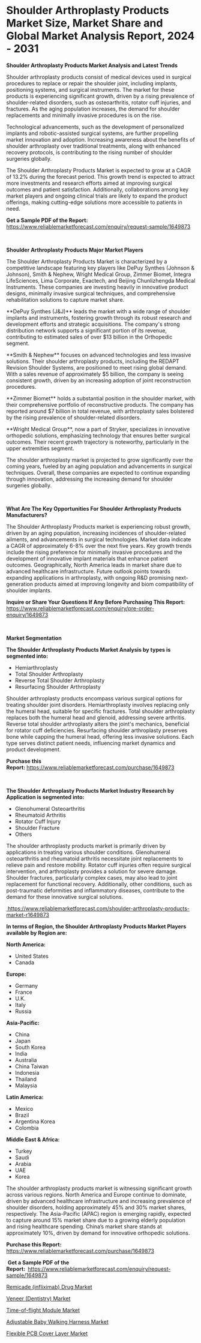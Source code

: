 <p><h1>Shoulder Arthroplasty Products Market Size, Market Share and Global Market Analysis Report, 2024 - 2031</h1></p><p><strong>Shoulder Arthroplasty Products Market Analysis and Latest Trends</strong></p>
<p><p>Shoulder arthroplasty products consist of medical devices used in surgical procedures to replace or repair the shoulder joint, including implants, positioning systems, and surgical instruments. The market for these products is experiencing significant growth, driven by a rising prevalence of shoulder-related disorders, such as osteoarthritis, rotator cuff injuries, and fractures. As the aging population increases, the demand for shoulder replacements and minimally invasive procedures is on the rise.</p><p>Technological advancements, such as the development of personalized implants and robotic-assisted surgical systems, are further propelling market innovation and adoption. Increasing awareness about the benefits of shoulder arthroplasty over traditional treatments, along with enhanced recovery protocols, is contributing to the rising number of shoulder surgeries globally.</p><p>The Shoulder Arthroplasty Products Market is expected to grow at a CAGR of 13.2% during the forecast period. This growth trend is expected to attract more investments and research efforts aimed at improving surgical outcomes and patient satisfaction. Additionally, collaborations among key market players and ongoing clinical trials are likely to expand the product offerings, making cutting-edge solutions more accessible to patients in need.</p></p>
<p><strong>Get a Sample PDF of the Report:&nbsp;</strong> <a href="https://www.reliablemarketforecast.com/enquiry/request-sample/1649873?utm_campaign=1102&utm_medium=2&utm_source=Github&utm_content=ia&utm_term=08122024&utm_id=shoulder-arthroplasty-products">https://www.reliablemarketforecast.com/enquiry/request-sample/1649873</a></p>
<p>&nbsp;</p>
<p><strong>Shoulder Arthroplasty Products Major Market Players</strong></p>
<p><p>The Shoulder Arthroplasty Products Market is characterized by a competitive landscape featuring key players like DePuy Synthes (Johnson & Johnson), Smith & Nephew, Wright Medical Group, Zimmer Biomet, Integra LifeSciences, Lima Corporate, Exactech, and Beijing Chunlizhengda Medical Instruments. These companies are investing heavily in innovative product designs, minimally invasive surgical techniques, and comprehensive rehabilitation solutions to capture market share.</p><p>**DePuy Synthes (J&J)** leads the market with a wide range of shoulder implants and instruments, fostering growth through its robust research and development efforts and strategic acquisitions. The company's strong distribution network supports a significant portion of its revenue, contributing to estimated sales of over $13 billion in the Orthopedic segment.</p><p>**Smith & Nephew** focuses on advanced technologies and less invasive solutions. Their shoulder arthroplasty products, including the REDAPT Revision Shoulder Systems, are positioned to meet rising global demand. With a sales revenue of approximately $5 billion, the company is seeing consistent growth, driven by an increasing adoption of joint reconstruction procedures.</p><p>**Zimmer Biomet** holds a substantial position in the shoulder market, with their comprehensive portfolio of reconstructive products. The company has reported around $7 billion in total revenue, with arthroplasty sales bolstered by the rising prevalence of shoulder-related disorders.</p><p>**Wright Medical Group**, now a part of Stryker, specializes in innovative orthopedic solutions, emphasizing technology that ensures better surgical outcomes. Their recent growth trajectory is noteworthy, particularly in the upper extremities segment.</p><p>The shoulder arthroplasty market is projected to grow significantly over the coming years, fueled by an aging population and advancements in surgical techniques. Overall, these companies are expected to continue expanding through innovation, addressing the increasing demand for shoulder surgeries globally.</p></p>
<p>&nbsp;</p>
<p><strong>What Are The Key Opportunities For Shoulder Arthroplasty Products Manufacturers?</strong></p>
<p><p>The Shoulder Arthroplasty Products market is experiencing robust growth, driven by an aging population, increasing incidences of shoulder-related ailments, and advancements in surgical technologies. Market data indicate a CAGR of approximately 6-8% over the next five years. Key growth trends include the rising preference for minimally invasive procedures and the development of innovative implant materials that enhance patient outcomes. Geographically, North America leads in market share due to advanced healthcare infrastructure. Future outlook points towards expanding applications in arthroplasty, with ongoing R&D promising next-generation products aimed at improving longevity and biom compatibility of shoulder implants.</p></p>
<p><strong>Inquire or Share Your Questions If Any Before Purchasing This Report:</strong> <a href="https://www.reliablemarketforecast.com/enquiry/pre-order-enquiry/1649873?utm_campaign=1102&utm_medium=2&utm_source=Github&utm_content=ia&utm_term=08122024&utm_id=shoulder-arthroplasty-products">https://www.reliablemarketforecast.com/enquiry/pre-order-enquiry/1649873</a></p>
<p>&nbsp;</p>
<p><strong>Market Segmentation</strong></p>
<p><strong>The Shoulder Arthroplasty Products Market Analysis by types is segmented into:</strong></p>
<p><ul><li>Hemiarthroplasty</li><li>Total Shoulder Arthroplasty</li><li>Reverse Total Shoulder Arthroplasty</li><li>Resurfacing Shoulder Arthroplasty</li></ul></p>
<p><p>Shoulder arthroplasty products encompass various surgical options for treating shoulder joint disorders. Hemiarthroplasty involves replacing only the humeral head, suitable for specific fractures. Total shoulder arthroplasty replaces both the humeral head and glenoid, addressing severe arthritis. Reverse total shoulder arthroplasty alters the joint's mechanics, beneficial for rotator cuff deficiencies. Resurfacing shoulder arthroplasty preserves bone while capping the humeral head, offering less invasive solutions. Each type serves distinct patient needs, influencing market dynamics and product development.</p></p>
<p><strong>Purchase this Report:&nbsp;</strong><a href="https://www.reliablemarketforecast.com/purchase/1649873?utm_campaign=1102&utm_medium=2&utm_source=Github&utm_content=ia&utm_term=08122024&utm_id=shoulder-arthroplasty-products">https://www.reliablemarketforecast.com/purchase/1649873</a></p>
<p>&nbsp;</p>
<p><strong>The Shoulder Arthroplasty Products Market Industry Research by Application is segmented into:</strong></p>
<p><ul><li>Glenohumeral Osteoarthritis</li><li>Rheumatoid Arthritis</li><li>Rotator Cuff Injury</li><li>Shoulder Fracture</li><li>Others</li></ul></p>
<p><p>The shoulder arthroplasty products market is primarily driven by applications in treating various shoulder conditions. Glenohumeral osteoarthritis and rheumatoid arthritis necessitate joint replacements to relieve pain and restore mobility. Rotator cuff injuries often require surgical intervention, and arthroplasty provides a solution for severe damage. Shoulder fractures, particularly complex cases, may also lead to joint replacement for functional recovery. Additionally, other conditions, such as post-traumatic deformities and inflammatory diseases, contribute to the demand for these innovative surgical solutions.</p></p>
<p><a href="https://www.reliablemarketforecast.com/shoulder-arthroplasty-products-market-r1649873?utm_campaign=1102&utm_medium=2&utm_source=Github&utm_content=ia&utm_term=08122024&utm_id=shoulder-arthroplasty-products">&nbsp;https://www.reliablemarketforecast.com/shoulder-arthroplasty-products-market-r1649873</a></p>
<p><strong>In terms of Region, the Shoulder Arthroplasty Products Market Players available by Region are:</strong></p>
<p>
    <p> <strong> North America: </strong>
        <ul>
            <li>United States</li>
            <li>Canada</li>
        </ul>
        </p> 
    <p> <strong> Europe: </strong>
        <ul>
            <li>Germany</li>
            <li>France</li>
            <li>U.K.</li>
            <li>Italy</li>
            <li>Russia</li>
        </ul>
        </p> 
    <p> <strong> Asia-Pacific: </strong>
        <ul>
            <li>China</li>
            <li>Japan</li>
            <li>South Korea</li>
            <li>India</li>
            <li>Australia</li>
            <li>China Taiwan</li>
            <li>Indonesia</li>
            <li>Thailand</li>
            <li>Malaysia</li>
        </ul>
        </p> 
    <p> <strong> Latin America: </strong>
        <ul>
            <li>Mexico</li>
            <li>Brazil</li>
            <li>Argentina Korea</li>
            <li>Colombia</li>
        </ul>
        </p> 
    <p> <strong> Middle East & Africa: </strong>
        <ul>
            <li>Turkey</li>
            <li>Saudi</li>
            <li>Arabia</li>
            <li>UAE</li>
            <li>Korea</li>
        </ul>
    </p>
    </p>
<p><p>The shoulder arthroplasty products market is witnessing significant growth across various regions. North America and Europe continue to dominate, driven by advanced healthcare infrastructure and increasing prevalence of shoulder disorders, holding approximately 45% and 30% market shares, respectively. The Asia-Pacific (APAC) region is emerging rapidly, expected to capture around 15% market share due to a growing elderly population and rising healthcare spending. China’s market share stands at approximately 10%, driven by demand for innovative orthopedic solutions.</p></p>
<p><strong>Purchase this Report: </strong><a href="https://www.reliablemarketforecast.com/purchase/1649873?utm_campaign=1102&utm_medium=2&utm_source=Github&utm_content=ia&utm_term=08122024&utm_id=shoulder-arthroplasty-products">https://www.reliablemarketforecast.com/purchase/1649873</a></p>
<p>&nbsp;<strong>Get a Sample PDF of the Report:&nbsp;&nbsp;</strong><a href="https://www.reliablemarketforecast.com/enquiry/request-sample/1649873?utm_campaign=1102&utm_medium=2&utm_source=Github&utm_content=ia&utm_term=08122024&utm_id=shoulder-arthroplasty-products">https://www.reliablemarketforecast.com/enquiry/request-sample/1649873</a></p>
<p><strong></strong></p>
<p><p><a href="https://www.linkedin.com/pulse/market-challenges-sales-volume-forecast-research-remicade-infliximab-xmelf?utm_campaign=1102&utm_medium=2&utm_source=Github&utm_content=ia&utm_term=08122024&utm_id=shoulder-arthroplasty-products">Remicade (infliximab) Drug Market</a></p><p><a href="https://www.linkedin.com/pulse/veneer-dentistry-market-size-cagr-67-current-development-application-lqyaf?utm_campaign=1102&utm_medium=2&utm_source=Github&utm_content=ia&utm_term=08122024&utm_id=shoulder-arthroplasty-products">Veneer (Dentistry) Market</a></p><p><a href="https://github.com/vimar16th/Market-Research-Report-List-7/blob/main/time-of-flight-module-market.md?utm_campaign=1102&utm_medium=2&utm_source=Github&utm_content=ia&utm_term=08122024&utm_id=shoulder-arthroplasty-products">Time-of-flight Module Market</a></p><p><a href="https://issuu.com/reportprime-2/docs/adjustable-baby-walking-harness-market-size-2030.p?utm_campaign=1102&utm_medium=2&utm_source=Github&utm_content=ia&utm_term=08122024&utm_id=shoulder-arthroplasty-products">Adjustable Baby Walking Harness Market</a></p><p><a href="https://issuu.com/reportprime-2/docs/flexible-pcb-cover-layer-market-size-2030.pptx?utm_campaign=1102&utm_medium=2&utm_source=Github&utm_content=ia&utm_term=08122024&utm_id=shoulder-arthroplasty-products">Flexible PCB Cover Layer Market</a></p></p>